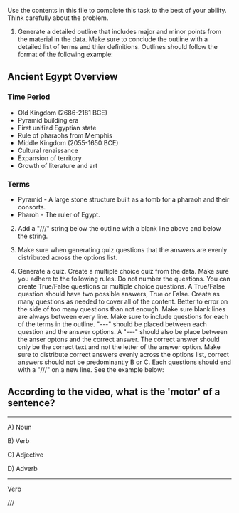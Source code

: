Use the contents in this file to complete this task to the best of your ability. Think carefully about the problem.

1. Generate a detailed outline that includes major and minor points from the material in the data. Make sure to conclude the outline with a detailed list of terms and thier definitions. Outlines should follow the format of the following example:

## Ancient Egypt Overview

### Time Period
- Old Kingdom (2686-2181 BCE)
- Pyramid building era
- First unified Egyptian state
- Rule of pharaohs from Memphis
- Middle Kingdom (2055-1650 BCE)
- Cultural renaissance
- Expansion of territory
- Growth of literature and art
### Terms
- Pyramid - A large stone structure built as a tomb for a pharaoh and their consorts.
- Pharoh - The ruler of Egypt.

2. Add a "///" string below the outline with a blank line above and below the string.

3. Make sure when generating quiz questions that the answers are evenly distributed across the options list.

4. Generate a quiz. Create a multiple choice quiz from the data. Make sure you adhere to the following rules. Do not number the questions. You can create True/False questions or multiple choice questions. A True/False question should have two possible answers, True or False. Create as many questions as needed to cover all of the content. Better to error on the side of too many questions than not enough. Make sure blank lines are always between every line. Make sure to include questions for each of the terms in the outline. "---" should be placed between each question and the answer options. A "---" should also be place between the anser optons and the correct answer. The correct answer should only be the correct text and not the letter of the answer option. Make sure to distribute correct answers evenly across the options list, correct answers should not be predominantly B or C. Each questions should end with a "///" on a new line. See the example below:

## According to the video, what is the 'motor' of a sentence?

---

A) Noun

B) Verb

C) Adjective

D) Adverb

---

Verb

///